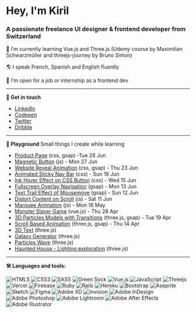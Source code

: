 <h1>Hey, I'm Kiril</h1>
<h3>A passionate freelance UI designer & frontend developer from Switzerland</h3>

🌱 I’m currently learning Vue.js and Three.js (Udemy course by Maximilian Schwarzmüller and threejs-journey by Bruno Simon)

🌎 I speak French, Spanish and English fluently

🔭 I’m open for a job or internship as a frontend dev


---
**👋  Get in touch**

- <a href="https://linkedin.com/in/kiriltucker" target="blank">LinkedIn</a>
- <a href="https://codepen.io/kirilbt" target="blank">Codepen</a>
- <a href="https://twitter.com/kirilbt" target="blank">Twitter</a>
- <a href="https://dribbble.com/kirilbt" target="blank">Dribble</a>

---
**🎨  Playground**
Small things I create while learning

- [Product Page](https://codepen.io/kirilbt/full/wvmwZWj) (css, gsap) -Tue 28 Jun
- [Magnetic Button](https://codepen.io/kirilbt/full/WNzeayw) (js) - Mon 27 Jun
- [Website Reveal Animation](https://codepen.io/kirilbt/full/JjpQMRy) (css, gsap) - Thu 23 Jun
- [Animated Sticky Nav Bar](https://codepen.io/kirilbt/full/KKQYGjJ) (css) - Sun 19 Jun
- [Ink Hover Effect on CSS Button](https://codepen.io/kirilbt/full/gOvqVgP) (css) - Wed 15 Jun
- [Fullscreen Overlay Navigation](https://codepen.io/kirilbt/full/ZErVqbz) (gsap) - Mon 13 Jun
- [Text Trail Effect of Mousemove](https://codepen.io/kirilbt/full/XWZojKG) (gsap) - Sun 12 Jun
- [Distort Content on Scroll](https://codepen.io/kirilbt/full/dydQwJp) (js) - Sat 11 Jun
- [Marquee Animation](https://codepen.io/kirilbt/full/rNJjpRQ) (js) - Mon 16 May
- [Monster Slayer Game](https://kirilbt.github.io/monster-slayer/) (vue.js) - Thu 28 Apr
- [3D Particles Models with Transitions](https://3d-particles-models-with-transitions.vercel.app/) (three.js, gsap) - Tue 19 Apr
- [Scroll Based Animation](https://scroll-based-animation-weld.vercel.app/) (three.js, gsap) - Thu 14 Apr
- [3D Text](https://www.kiril.ch/) (three.js)
- [Galaxy Generator](https://19-galaxy-generator-nu.vercel.app/) (three.js)
- [Particles Wave](https://particles-omega.vercel.app/) (three.js)
- [Haunted House - Lighting exploration](https://17-haunted-house-one.vercel.app/) (three.js)

---
**🛠  Languages and tools:**

![HTML5](https://img.shields.io/badge/html5-%23E34F26.svg?style=flat-square&logo=html5&logoColor=white)
![CSS3](https://img.shields.io/badge/css3-%231572B6.svg?style=flat-square&logo=css3&logoColor=white)
![SASS](https://img.shields.io/badge/SASS-hotpink.svg?style=flat-square&logo=SASS&logoColor=white)
![Green Sock](https://img.shields.io/badge/green%20sock-88CE02?style=flat-square&logo=greensock&logoColor=white)
![Vue.js](https://img.shields.io/badge/vuejs-%2335495e.svg?style=flat-square&logo=vuedotjs&logoColor=%234FC08D)
![JavaScript](https://img.shields.io/badge/javascript-%23323330.svg?style=flat-square&logo=javascript&logoColor=%23F7DF1E)
![Threejs](https://img.shields.io/badge/threejs-black?style=flat-square&logo=three.js&logoColor=white)
![Vercel](https://img.shields.io/badge/vercel-%23000000.svg?style=flat-square&logo=vercel&logoColor=white)
![Firebase](https://img.shields.io/badge/firebase-%23039BE5.svg?style=flat-square&logo=firebase)
![Ruby](https://img.shields.io/badge/ruby-%23CC342D.svg?style=flat-square&logo=ruby&logoColor=white)
![Rails](https://img.shields.io/badge/rails-%23CC0000.svg?style=flat-square&logo=ruby-on-rails&logoColor=white)
![Heroku](https://img.shields.io/badge/heroku-%23430098.svg?style=flat-square&logo=heroku&logoColor=white)
![Bootstrap](https://img.shields.io/badge/bootstrap-%23563D7C.svg?style=flat-square&logo=bootstrap&logoColor=white)
![Aseprite](https://img.shields.io/badge/Aseprite-FFFFFF?style=flat-square&logo=Aseprite&logoColor=#7D929E)
![Sketch](https://img.shields.io/badge/Sketch-FFB387?style=flat-square&logo=sketch&logoColor=black)
![Figma](https://img.shields.io/badge/figma-%23F24E1E.svg?style=flat-square&logo=figma&logoColor=white)
![Adobe XD](https://img.shields.io/badge/Adobe%20XD-470137?style=flat-square&logo=Adobe%20XD&logoColor=#FF61F6)
![Invision](https://img.shields.io/badge/invision-FF3366?style=flat-square&logo=invision&logoColor=white)
![Adobe InDesign](https://img.shields.io/badge/Adobe%20InDesign-49021F?style=flat-square&logo=adobeindesign&logoColor=white)
![Adobe Photoshop](https://img.shields.io/badge/adobe%20photoshop-%2331A8FF.svg?style=flat-square&logo=adobe%20photoshop&logoColor=white)
![Adobe Lightroom](https://img.shields.io/badge/Adobe%20Lightroom-31A8FF.svg?style=flat-square&logo=Adobe%20Lightroom&logoColor=white)
![Adobe After Effects](https://img.shields.io/badge/Adobe%20After%20Effects-9999FF.svg?style=flat-square&logo=Adobe%20After%20Effects&logoColor=white)
![Adobe Illustrator](https://img.shields.io/badge/adobe%20illustrator-%23FF9A00.svg?style=flat-square&logo=adobe%20illustrator&logoColor=white)


